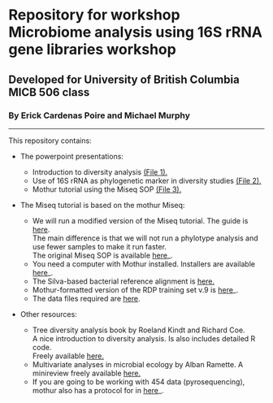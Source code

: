 # Repository for workshop Microbiome analysis using 16S rRNA gene libraries workshop
  
## Developed for University of British Columbia MICB 506 class
### By Erick Cardenas Poire and Michael Murphy
-----------

This repository contains:

- The powerpoint presentations:
	- Introduction to diversity analysis [(File 1).](<https://github.com/carden24/MIC506-Workshop/raw/master/W1_16S_analysis.pptx>)
	- Use of 16S rRNA as phylogenetic marker in diversity studies [(File 2).](<https://github.com/carden24/MIC506-Workshop/raw/master/W2_16S_analysis.pptx>)
	- Mothur tutorial using the Miseq SOP [(File 3).](<https://github.com/carden24/MIC506-Workshop/raw/master/W3_16S_analysis.pptx>)
  
  
- The Miseq tutorial is based on the mothur Miseq:
	- We will run a modified version of the Miseq tutorial. The guide is [here](<https://github.com/carden24/MIC506-Workshop/blob/master/Miseq_SOP_tutorial.md>).  
	  The main difference is that we will not run a phylotype analysis and use fewer samples to make it run faster.  
	  The original Miseq SOP is available [here](<http://www.mothur.org/wiki/MiSeq_SOP>)_.   
	- You need a computer with Mothur installed. Installers are available [here](<http://www.mothur.org/wiki/Download_mothur>)_.
	- The Silva-based bacterial reference alignment is [here.](<http://www.mothur.org/w/images/9/98/Silva.bacteria.zip>)
	- Mothur-formatted version of the RDP training set v.9 is [here](<http://www.mothur.org/w/images/5/59/Trainset9_032012.pds.zip>)_.
	- The data files required are [here](https://github.com/carden24/MIC506-Workshop/tree/master/MiSeq_SOP_files).
  
  
- Other resources:
	- Tree diversity analysis book by Roeland Kindt and Richard Coe.  
	  A nice introduction to diversity analysis. Is also includes detailed R code.  
	  Freely available [here.](<http://www.worldagroforestry.org/resources/databases/tree-diversity-analysis>)
	- Multivariate analyses in microbial ecology by Alban Ramette. A minireview freely available [here.](<http://dx.doi.org/10.1111/j.1574-6941.2007.00375.x>)
	- If you are going to be working with 454 data (pyrosequencing), mothur also has a protocol for in [here](<http://www.mothur.org/wiki/454_SOP>)_.




